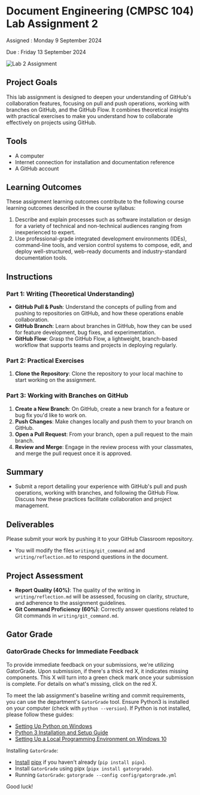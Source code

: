 
# Document Engineering (CMPSC 104) Lab Assignment 2

Assigned : Monday 9 September 2024

Due : Friday 13 September 2024

![Lab 2 Assignment](https://github.com/allegheny-college-cmpsc-104-Fall-2024/lab02/blob/main/lab02.png)

## Project Goals
This lab assignment is designed to deepen your understanding of GitHub's collaboration features, focusing on pull and push operations, working with branches on GitHub, and the GitHub Flow. It combines theoretical insights with practical exercises to make you understand how to collaborate effectively on projects using GitHub.

## Tools
- A computer
- Internet connection for installation and documentation reference
- A GitHub account

## Learning Outcomes
These assignment learning outcomes contribute to the following course learning outcomes described in the course syllabus:

1. Describe and explain processes such as software installation or design for a variety of technical and non-technical audiences ranging from inexperienced to expert.
2. Use professional-grade integrated development environments (IDEs), command-line tools, and version control systems to compose, edit, and deploy well-structured, web-ready documents and industry-standard documentation tools.

## Instructions

### Part 1: Writing (Theoretical Understanding)
- **GitHub Pull & Push**: Understand the concepts of pulling from and pushing to repositories on GitHub, and how these operations enable collaboration.
- **GitHub Branch**: Learn about branches in GitHub, how they can be used for feature development, bug fixes, and experimentation.
- **GitHub Flow**: Grasp the GitHub Flow, a lightweight, branch-based workflow that supports teams and projects in deploying regularly.

### Part 2: Practical Exercises
1. **Clone the Repository**: Clone the repository to your local machine to start working on the assignment.

### Part 3: Working with Branches on GitHub
1. **Create a New Branch**: On GitHub, create a new branch for a feature or bug fix you'd like to work on.
2. **Push Changes**: Make changes locally and push them to your branch on GitHub.
3. **Open a Pull Request**: From your branch, open a pull request to the main branch.
4. **Review and Merge**: Engage in the review process with your classmates, and merge the pull request once it is approved.

## Summary
- Submit a report detailing your experience with GitHub's pull and push operations, working with branches, and following the GitHub Flow. Discuss how these practices facilitate collaboration and project management.

## Deliverables
Please submit your work by pushing it to your GitHub Classroom repository.
- You will modify the files `writing/git_command.md` and `writing/reflection.md` to respond questions in the document.

## Project Assessment
- **Report Quality (40%)**: The quality of the writing in `writing/reflection.md` will be assessed, focusing on clarity, structure, and adherence to the assignment guidelines.
- **Git Command Proficiency (60%)**: Correctly answer questions related to Git commands in `writing/git_command.md`.

## Gator Grade
### GatorGrade Checks for Immediate Feedback

To provide immediate feedback on your submissions, we're utilizing GatorGrade. Upon submission, if there's a thick red X, it indicates missing components. This X will turn into a green check mark once your submission is complete. For details on what's missing, click on the red X.

To meet the lab assignment's baseline writing and commit requirements, you can use the department's `GatorGrade` tool. Ensure Python3 is installed on your computer (check with `python --version`). If Python is not installed, please follow these guides:

- [Setting Up Python on Windows](https://realpython.com/lessons/python-windows-setup/)
- [Python 3 Installation and Setup Guide](https://realpython.com/installing-python/)
- [Setting Up a Local Programming Environment on Windows 10](https://www.digitalocean.com/community/tutorials/how-to-install-python-3-and-set-up-a-local-programming-environment-on-windows-10)

Installing `GatorGrade`:

- [Install](https://pipx.pypa.io/stable/) [pipx](https://pipx.pypa.io/stable/) if you haven't already (`pip install pipx`).
- Install `GatorGrade` using pipx (`pipx install gatorgrade`).
- Running `GatorGrade`:
 `gatorgrade --config config/gatorgrade.yml`

Good luck!

